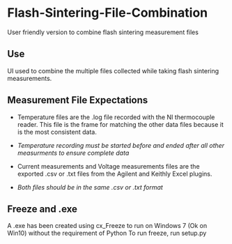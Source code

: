 # Flash-Sintering-File-Combination
User friendly version to combine flash sintering measurement files

## Use
UI used to combine the multiple files collected while taking flash sintering measurements. 

## Measurement File Expectations
* Temperature files are the .log file recorded with the NI thermocouple reader.  This file is the frame for matching the other data files because it is the most consistent data.  

* _Temperature recording must be started before and ended after all other measurments to ensure complete data_

* Current measurements and Voltage measurements files are the exported .csv or .txt files from the Agilent and  Keithly Excel plugins.
* _Both files should be in the same .csv or .txt format_

## Freeze and .exe
A .exe has been created using cx_Freeze to run on Windows 7 (Ok on Win10) without the requirement of Python
To run freeze, run setup.py
